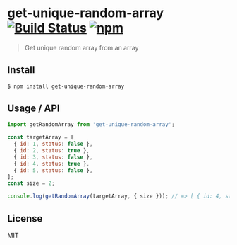 # get-unique-random-array [![Build Status](https://travis-ci.org/marinda-s/get-unique-random-array.svg?branch=master)](https://travis-ci.org/marinda-s/get-unique-random-array) [![npm](https://img.shields.io/npm/dm/get-unique-random-array.svg?style=flat-square)](https://www.npmjs.com/package/get-unique-random-array)

> Get unique random array from an array

## Install

```sh
$ npm install get-unique-random-array
```

## Usage / API

```javascript
import getRandomArray from 'get-unique-random-array';

const targetArray = [
  { id: 1, status: false },
  { id: 2, status: true },
  { id: 3, status: false },
  { id: 4, status: true },
  { id: 5, status: false },
];
const size = 2;

console.log(getRandomArray(targetArray, { size })); // => [ { id: 4, status: true }, { id: 3, status: false } ]
```

## License

MIT
